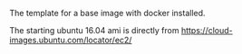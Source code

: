 The template for a base image with docker installed. 

The starting ubuntu 16.04 ami is directly from https://cloud-images.ubuntu.com/locator/ec2/ 
